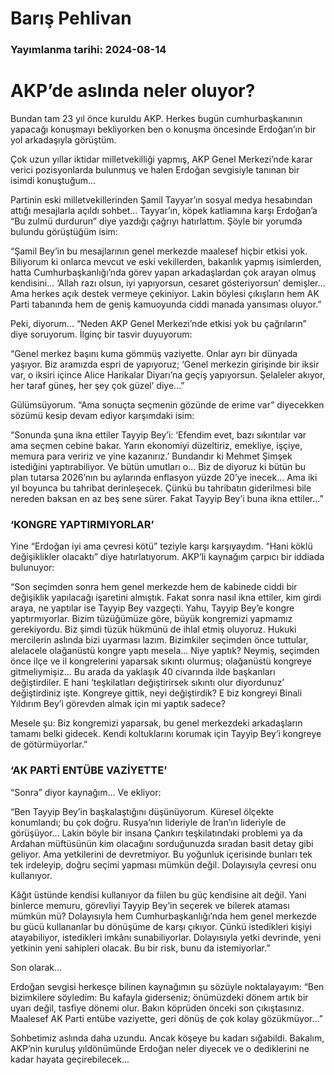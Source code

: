 # Barış Pehlivan

### Yayımlanma tarihi: 2024-08-14

# AKP’de aslında neler oluyor?

Bundan tam 23 yıl önce kuruldu AKP. Herkes bugün cumhurbaşkanının yapacağı konuşmayı bekliyorken ben o konuşma öncesinde Erdoğan’ın bir yol arkadaşıyla görüştüm.

Çok uzun yıllar iktidar milletvekilliği yapmış, AKP Genel Merkezi’nde karar verici pozisyonlarda bulunmuş ve halen Erdoğan sevgisiyle tanınan bir isimdi konuştuğum...

Partinin eski milletvekillerinden Şamil Tayyar’ın sosyal medya hesabından attığı mesajlarla açıldı sohbet... Tayyar’ın, köpek katliamına karşı Erdoğan’a “Bu zulmü durdurun” diye yazdığı çağrıyı hatırlattım. Şöyle bir yorumda bulundu görüştüğüm isim:

“Şamil Bey’in bu mesajlarının genel merkezde maalesef hiçbir etkisi yok. Biliyorum ki onlarca mevcut ve eski vekillerden, bakanlık yapmış isimlerden, hatta Cumhurbaşkanlığı’nda görev yapan arkadaşlardan çok arayan olmuş kendisini... ‘Allah razı olsun, iyi yapıyorsun, cesaret gösteriyorsun’ demişler... Ama herkes açık destek vermeye çekiniyor. Lakin böylesi çıkışların hem AK Parti tabanında hem de geniş kamuoyunda ciddi manada yansıması oluyor.”

Peki, diyorum... “Neden AKP Genel Merkezi’nde etkisi yok bu çağrıların” diye soruyorum. İlginç bir tasvir duyuyorum:

“Genel merkez başını kuma gömmüş vaziyette. Onlar ayrı bir dünyada yaşıyor. Biz aramızda espri de yapıyoruz; ‘Genel merkezin girişinde bir iksir var, o iksiri içince Alice Harikalar Diyarı’na geçiş yapıyorsun. Şelaleler akıyor, her taraf güneş, her şey çok güzel’ diye...”

Gülümsüyorum. “Ama sonuçta seçmenin gözünde de erime var” diyecekken sözümü kesip devam ediyor karşımdaki isim:

“Sonunda şuna ikna ettiler Tayyip Bey’i: ‘Efendim evet, bazı sıkıntılar var ama seçmen cebine bakar. Yarın ekonomiyi düzeltiriz, emekliye, işçiye, memura para veririz ve yine kazanırız.’ Bundandır ki Mehmet Şimşek istediğini yaptırabiliyor. Ve bütün umutları o... Biz de diyoruz ki bütün bu plan tutarsa 2026’nın bu aylarında enflasyon yüzde 20’ye inecek... Ama iki yıl boyunca bu tahribat derinleşecek. Çünkü bu tahribatın giderilmesi bile nereden baksan en az beş sene sürer. Fakat Tayyip Bey’i buna ikna ettiler...”


### ‘KONGRE YAPTIRMIYORLAR’

Yine “Erdoğan iyi ama çevresi kötü” teziyle karşı karşıyaydım. “Hani köklü değişiklikler olacaktı” diye hatırlatıyorum. AKP’li kaynağım çarpıcı bir iddiada bulunuyor:

“Son seçimden sonra hem genel merkezde hem de kabinede ciddi bir değişiklik yapılacağı işaretini almıştık. Fakat sonra nasıl ikna ettiler, kim girdi araya, ne yaptılar ise Tayyip Bey vazgeçti. Yahu, Tayyip Bey’e kongre yaptırmıyorlar. Bizim tüzüğümüze göre, büyük kongremizi yapmamız gerekiyordu. Biz şimdi tüzük hükmünü de ihlal etmiş oluyoruz. Hukuki mercilerin aslında bizi uyarması lazım. Bizimkiler seçimden önce tuttular, alelacele olağanüstü kongre yaptı mesela... Niye yaptık? Neymiş, seçimden önce ilçe ve il kongrelerini yaparsak sıkıntı olurmuş; olağanüstü kongreye gitmeliymişiz... Bu arada da yaklaşık 40 civarında ilde başkanları değiştirdiler. E hani ‘teşkilatları değiştirirsek sıkıntı olur diyordunuz’ değiştirdiniz işte. Kongreye gittik, neyi değiştirdik? E biz kongreyi Binali Yıldırım Bey’i görevden almak için mi yaptık sadece?

Mesele şu: Biz kongremizi yaparsak, bu genel merkezdeki arkadaşların tamamı belki gidecek. Kendi koltuklarını korumak için Tayyip Bey’i kongreye de götürmüyorlar.”


### ‘AK PARTİ ENTÜBE VAZİYETTE’

“Sonra” diyor kaynağım... Ve ekliyor:

“Ben Tayyip Bey’in başkalaştığını düşünüyorum. Küresel ölçekte konumlandı; bu çok doğru. Rusya’nın lideriyle de İran’ın lideriyle de görüşüyor... Lakin böyle bir insana Çankırı teşkilatındaki problemi ya da Ardahan müftüsünün kim olacağını sorduğunuzda sıradan basit detay gibi geliyor. Ama yetkilerini de devretmiyor. Bu yoğunluk içerisinde bunları tek tek irdeleyip, doğru seçimi yapması mümkün değil. Dolayısıyla çevresi onu kullanıyor.

Kâğıt üstünde kendisi kullanıyor da fiilen bu güç kendisine ait değil. Yani binlerce memuru, görevliyi Tayyip Bey’in seçerek ve bilerek ataması mümkün mü? Dolayısıyla hem Cumhurbaşkanlığı’nda hem genel merkezde bu gücü kullananlar bu dönüşüme de karşı çıkıyor. Çünkü istedikleri kişiyi atayabiliyor, istedikleri imkânı sunabiliyorlar. Dolayısıyla yetki devrinde, yeni yetkinin yeni sahipleri olacak. Bu bir risk, bunu da istemiyorlar.”

Son olarak...

Erdoğan sevgisi herkesçe bilinen kaynağımın şu sözüyle noktalayayım: “Ben bizimkilere söyledim: Bu kafayla giderseniz; önümüzdeki dönem artık bir uyarı değil, tasfiye dönemi olur. Bakın köprüden önceki son çıkıştasınız. Maalesef AK Parti entübe vaziyette, geri dönüş de çok kolay gözükmüyor...”

Sohbetimiz aslında daha uzundu. Ancak köşeye bu kadarı sığabildi. Bakalım, AKP’nin kuruluş yıldönümünde Erdoğan neler diyecek ve o dediklerini ne kadar hayata geçirebilecek...

